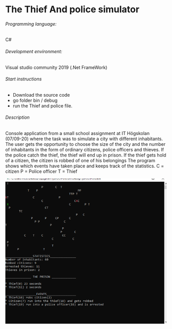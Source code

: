# The Thief And police simulator
###### Programming language:
 C#
###### Development environment:
Visual studio community 2019 (.Net FrameWork)
###### Start instructions
* Download the source code
* go folder bin / debug 
* run the Thief and police file.

###### Description
Console application from a small school assignment at IT Högskolan (07/09-20) where the task was to simulate a city with different inhabitants. The user gets the opportunity to choose the size of the city and the number of inhabitants in the form of ordinary citizens, police officers and thieves. If the police catch the thief, the thief will end up in prison. If the thief gets hold of a citizen, the citizen is robbed of one of his belongings The program shows which events have taken place and keeps track of the statistics.
C = citizen
P = Police officer
T = Thief


![image](../Thief_And_Police/Example.png)

